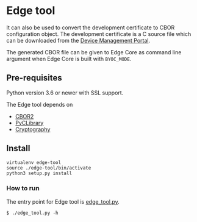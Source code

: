 # Edge tool

It can also be used to convert the development certificate to CBOR configuration object. The development certificate is a C source file which can be downloaded from the [Device Management Portal](https://portal.mbedcloud.com).

The generated CBOR file can be given to Edge Core as command line argument when Edge Core is built with `BYOC_MODE`.

## Pre-requisites

Python version 3.6 or newer with SSL support.

The Edge tool depends on
 * [CBOR2](https://pypi.org/project/cbor2)
 * [PyCLibrary](https://pypi.org/project/pyclibrary)
 * [Cryptography](https://pypi.org/project/cryptography/)

## Install

```
virtualenv edge-tool
source ./edge-tool/bin/activate
python3 setup.py install
```

### How to run

The entry point for Edge tool is [edge_tool.py](./edge_tool.py).

```
$ ./edge_tool.py -h
```
